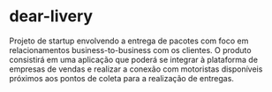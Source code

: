 # dear-livery
Projeto de startup envolvendo a entrega de pacotes com foco em relacionamentos business-to-business com os clientes.
O produto consistirá em uma aplicação que poderá se integrar à plataforma de empresas de vendas e realizar a conexão com motoristas disponíveis próximos aos pontos de coleta para a realização de entregas.
